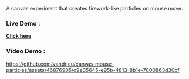 A canvas experiment that creates firework-like particles on mouse move.

### Live Demo :

**[Click here](https://vandrieu.github.io/canvas-mouse-particles/)**

### Video Demo :
https://github.com/vandrieu/canvas-mouse-particles/assets/46876905/c9e35645-e95b-4813-8b1e-7800863d30cf

